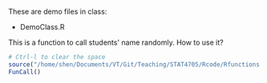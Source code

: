 These are demo files in class:

- DemoClass.R


This is a function to call students' name randomly. How to use it?

```r
# Ctrl-l to clear the space
source("/home/shen/Documents/VT/Git/Teaching/STAT4705/Rcode/Rfunctions.R")
FunCall()
``` 


